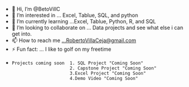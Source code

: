 - 👋 Hi, I’m @BetoVillC
- 👀 I’m interested in ... Excel, Tablue, SQL, and python
- 🌱 I’m currently learning ...Excel, Tablue, Python, R, and SQL
- 💞️ I’m looking to collaborate on ... Data projects and see what else i can get into.
- 📫 How to reach me ...RobertoVillaCeja@gmail.com
- ⚡ Fun fact: ... I like to golf on my freetime
-     Projects coming soon  1. SQL Project "Coming Soon"
                            2. Capstone Project "Coming Soon"
                            3.Excel Project "Coming Soon"
                            4.Demo Video "Coming Soon"

<!---
BetoVillC/BetoVillC is a ✨ special ✨ repository because its `README.md` (this file) appears on your GitHub profile.
You can click the Preview link to take a look at your changes.
--->
